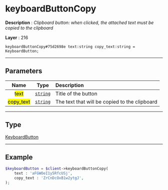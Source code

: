 # keyboardButtonCopy

**Description** : *Clipboard button: when clicked, the attached text must be copied to the clipboard*

**Layer** : 216

```tl
keyboardButtonCopy#75d2698e text:string copy_text:string = KeyboardButton;
```

---

## Parameters

| Name | Type | Description |
| :---: | :---: | :--- |
| <mark>text</mark> | [`string`](type/string) | Title of the button |
| <mark>copy_text</mark> | [`string`](type/string) | The text that will be copied to the clipboard |

---

## Type

[KeyboardButton](type/KeyboardButton)

---

## Example

```php
$keyboardButton = $client->keyboardButtonCopy(
	text : 'aFGWOeI1y5RfcUSj',
	copy_text : 'ZrCnDcOxB1w2ytgJ',
);
```